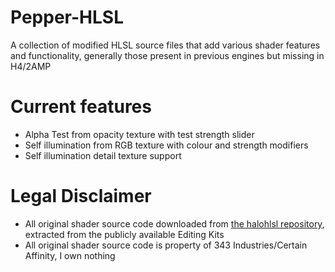 # Pepper-HLSL
A collection of modified HLSL source files that add various shader features and functionality, generally those present in previous engines but missing in H4/2AMP

# Current features
- Alpha Test from opacity texture with test strength slider
- Self illumination from RGB texture with colour and strength modifiers
- Self illumination detail texture support

# Legal Disclaimer
- All original shader source code downloaded from [the halohlsl repository](https://github.com/halohlsl), extracted from the publicly available Editing Kits
- All original shader source code is property of 343 Industries/Certain Affinity, I own nothing
